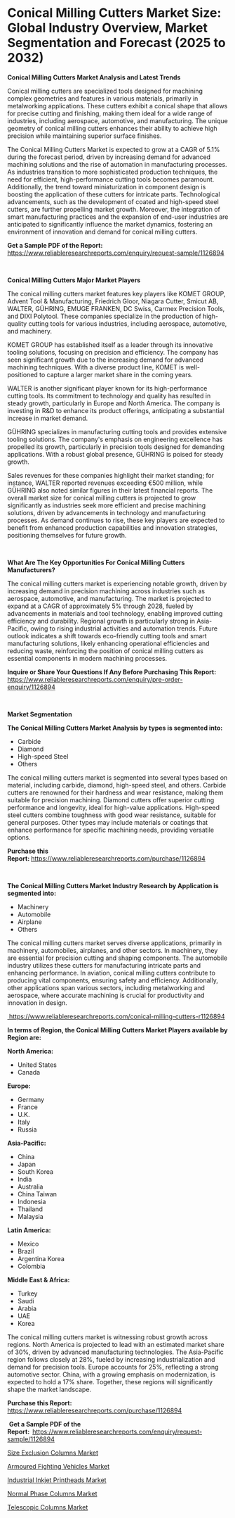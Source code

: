 <p><h1>Conical Milling Cutters Market Size: Global Industry Overview, Market Segmentation and Forecast (2025 to 2032)</h1></p><p><strong>Conical Milling Cutters Market Analysis and Latest Trends</strong></p>
<p><p>Conical milling cutters are specialized tools designed for machining complex geometries and features in various materials, primarily in metalworking applications. These cutters exhibit a conical shape that allows for precise cutting and finishing, making them ideal for a wide range of industries, including aerospace, automotive, and manufacturing. The unique geometry of conical milling cutters enhances their ability to achieve high precision while maintaining superior surface finishes.</p><p>The Conical Milling Cutters Market is expected to grow at a CAGR of 5.1% during the forecast period, driven by increasing demand for advanced machining solutions and the rise of automation in manufacturing processes. As industries transition to more sophisticated production techniques, the need for efficient, high-performance cutting tools becomes paramount. Additionally, the trend toward miniaturization in component design is boosting the application of these cutters for intricate parts. Technological advancements, such as the development of coated and high-speed steel cutters, are further propelling market growth. Moreover, the integration of smart manufacturing practices and the expansion of end-user industries are anticipated to significantly influence the market dynamics, fostering an environment of innovation and demand for conical milling cutters.</p></p>
<p><strong>Get a Sample PDF of the Report:&nbsp;</strong> <a href="https://www.reliableresearchreports.com/enquiry/request-sample/1126894?utm_campaign=8&utm_medium=2&utm_source=Github&utm_content=ia&utm_term=18022025&utm_id=conical-milling-cutters">https://www.reliableresearchreports.com/enquiry/request-sample/1126894</a></p>
<p>&nbsp;</p>
<p><strong>Conical Milling Cutters Major Market Players</strong></p>
<p><p>The conical milling cutters market features key players like KOMET GROUP, Advent Tool & Manufacturing, Friedrich Gloor, Niagara Cutter, Smicut AB, WALTER, GÜHRING, EMUGE FRANKEN, DC Swiss, Carmex Precision Tools, and DIXI Polytool. These companies specialize in the production of high-quality cutting tools for various industries, including aerospace, automotive, and machinery.</p><p>KOMET GROUP has established itself as a leader through its innovative tooling solutions, focusing on precision and efficiency. The company has seen significant growth due to the increasing demand for advanced machining techniques. With a diverse product line, KOMET is well-positioned to capture a larger market share in the coming years.</p><p>WALTER is another significant player known for its high-performance cutting tools. Its commitment to technology and quality has resulted in steady growth, particularly in Europe and North America. The company is investing in R&D to enhance its product offerings, anticipating a substantial increase in market demand.</p><p>GÜHRING specializes in manufacturing cutting tools and provides extensive tooling solutions. The company's emphasis on engineering excellence has propelled its growth, particularly in precision tools designed for demanding applications. With a robust global presence, GÜHRING is poised for steady growth.</p><p>Sales revenues for these companies highlight their market standing; for instance, WALTER reported revenues exceeding €500 million, while GÜHRING also noted similar figures in their latest financial reports. The overall market size for conical milling cutters is projected to grow significantly as industries seek more efficient and precise machining solutions, driven by advancements in technology and manufacturing processes. As demand continues to rise, these key players are expected to benefit from enhanced production capabilities and innovation strategies, positioning themselves for future growth.</p></p>
<p>&nbsp;</p>
<p><strong>What Are The Key Opportunities For Conical Milling Cutters Manufacturers?</strong></p>
<p><p>The conical milling cutters market is experiencing notable growth, driven by increasing demand in precision machining across industries such as aerospace, automotive, and manufacturing. The market is projected to expand at a CAGR of approximately 5% through 2028, fueled by advancements in materials and tool technology, enabling improved cutting efficiency and durability. Regional growth is particularly strong in Asia-Pacific, owing to rising industrial activities and automation trends. Future outlook indicates a shift towards eco-friendly cutting tools and smart manufacturing solutions, likely enhancing operational efficiencies and reducing waste, reinforcing the position of conical milling cutters as essential components in modern machining processes.</p></p>
<p><strong>Inquire or Share Your Questions If Any Before Purchasing This Report:</strong> <a href="https://www.reliableresearchreports.com/enquiry/pre-order-enquiry/1126894?utm_campaign=8&utm_medium=2&utm_source=Github&utm_content=ia&utm_term=18022025&utm_id=conical-milling-cutters">https://www.reliableresearchreports.com/enquiry/pre-order-enquiry/1126894</a></p>
<p>&nbsp;</p>
<p><strong>Market Segmentation</strong></p>
<p><strong>The Conical Milling Cutters Market Analysis by types is segmented into:</strong></p>
<p><ul><li>Carbide</li><li>Diamond</li><li>High-speed Steel</li><li>Others</li></ul></p>
<p><p>The conical milling cutters market is segmented into several types based on material, including carbide, diamond, high-speed steel, and others. Carbide cutters are renowned for their hardness and wear resistance, making them suitable for precision machining. Diamond cutters offer superior cutting performance and longevity, ideal for high-value applications. High-speed steel cutters combine toughness with good wear resistance, suitable for general purposes. Other types may include materials or coatings that enhance performance for specific machining needs, providing versatile options.</p></p>
<p><strong>Purchase this Report:&nbsp;</strong><a href="https://www.reliableresearchreports.com/purchase/1126894?utm_campaign=8&utm_medium=2&utm_source=Github&utm_content=ia&utm_term=18022025&utm_id=conical-milling-cutters">https://www.reliableresearchreports.com/purchase/1126894</a></p>
<p>&nbsp;</p>
<p><strong>The Conical Milling Cutters Market Industry Research by Application is segmented into:</strong></p>
<p><ul><li>Machinery</li><li>Automobile</li><li>Airplane</li><li>Others</li></ul></p>
<p><p>The conical milling cutters market serves diverse applications, primarily in machinery, automobiles, airplanes, and other sectors. In machinery, they are essential for precision cutting and shaping components. The automobile industry utilizes these cutters for manufacturing intricate parts and enhancing performance. In aviation, conical milling cutters contribute to producing vital components, ensuring safety and efficiency. Additionally, other applications span various sectors, including metalworking and aerospace, where accurate machining is crucial for productivity and innovation in design.</p></p>
<p><a href="https://www.reliableresearchreports.com/conical-milling-cutters-r1126894?utm_campaign=8&utm_medium=2&utm_source=Github&utm_content=ia&utm_term=18022025&utm_id=conical-milling-cutters">&nbsp;https://www.reliableresearchreports.com/conical-milling-cutters-r1126894</a></p>
<p><strong>In terms of Region, the Conical Milling Cutters Market Players available by Region are:</strong></p>
<p>
    <p> <strong> North America: </strong>
        <ul>
            <li>United States</li>
            <li>Canada</li>
        </ul>
        </p> 
    <p> <strong> Europe: </strong>
        <ul>
            <li>Germany</li>
            <li>France</li>
            <li>U.K.</li>
            <li>Italy</li>
            <li>Russia</li>
        </ul>
        </p> 
    <p> <strong> Asia-Pacific: </strong>
        <ul>
            <li>China</li>
            <li>Japan</li>
            <li>South Korea</li>
            <li>India</li>
            <li>Australia</li>
            <li>China Taiwan</li>
            <li>Indonesia</li>
            <li>Thailand</li>
            <li>Malaysia</li>
        </ul>
        </p> 
    <p> <strong> Latin America: </strong>
        <ul>
            <li>Mexico</li>
            <li>Brazil</li>
            <li>Argentina Korea</li>
            <li>Colombia</li>
        </ul>
        </p> 
    <p> <strong> Middle East & Africa: </strong>
        <ul>
            <li>Turkey</li>
            <li>Saudi</li>
            <li>Arabia</li>
            <li>UAE</li>
            <li>Korea</li>
        </ul>
    </p>
    </p>
<p><p>The conical milling cutters market is witnessing robust growth across regions. North America is projected to lead with an estimated market share of 30%, driven by advanced manufacturing technologies. The Asia-Pacific region follows closely at 28%, fueled by increasing industrialization and demand for precision tools. Europe accounts for 25%, reflecting a strong automotive sector. China, with a growing emphasis on modernization, is expected to hold a 17% share. Together, these regions will significantly shape the market landscape.</p></p>
<p><strong>Purchase this Report: </strong><a href="https://www.reliableresearchreports.com/purchase/1126894?utm_campaign=8&utm_medium=2&utm_source=Github&utm_content=ia&utm_term=18022025&utm_id=conical-milling-cutters">https://www.reliableresearchreports.com/purchase/1126894</a></p>
<p>&nbsp;<strong>Get a Sample PDF of the Report:&nbsp;&nbsp;</strong><a href="https://www.reliableresearchreports.com/enquiry/request-sample/1126894?utm_campaign=8&utm_medium=2&utm_source=Github&utm_content=ia&utm_term=18022025&utm_id=conical-milling-cutters">https://www.reliableresearchreports.com/enquiry/request-sample/1126894</a></p>
<p><strong></strong></p>
<p><p><a href="https://github.com/dingharhouma/Market-Research-Report-List-1/blob/main/size-exclusion-columns-market.md?utm_campaign=8&utm_medium=2&utm_source=Github&utm_content=ia&utm_term=18022025&utm_id=conical-milling-cutters">Size Exclusion Columns Market</a></p><p><a href="https://github.com/tshumaalzlam0/Market-Research-Report-List-1/blob/main/armoured-fighting-vehicles-market.md?utm_campaign=8&utm_medium=2&utm_source=Github&utm_content=ia&utm_term=18022025&utm_id=conical-milling-cutters">Armoured Fighting Vehicles Market</a></p><p><a href="https://github.com/tashiafun920/Market-Research-Report-List-1/blob/main/industrial-inkjet-printheads-market.md?utm_campaign=8&utm_medium=2&utm_source=Github&utm_content=ia&utm_term=18022025&utm_id=conical-milling-cutters">Industrial Inkjet Printheads Market</a></p><p><a href="https://github.com/ezahdyre/Market-Research-Report-List-1/blob/main/normal-phase-columns-market.md?utm_campaign=8&utm_medium=2&utm_source=Github&utm_content=ia&utm_term=18022025&utm_id=conical-milling-cutters">Normal Phase Columns Market</a></p><p><a href="https://github.com/verikaahova/Market-Research-Report-List-1/blob/main/telescopic-columns-market.md?utm_campaign=8&utm_medium=2&utm_source=Github&utm_content=ia&utm_term=18022025&utm_id=conical-milling-cutters">Telescopic Columns Market</a></p></p>